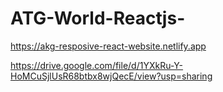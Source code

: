 # ATG-World-Reactjs-



https://akg-resposive-react-website.netlify.app



https://drive.google.com/file/d/1YXkRu-Y-HoMCuSjlUsR68btbx8wjQecE/view?usp=sharing
